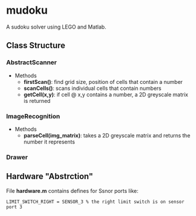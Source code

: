 mudoku
======

A sudoku solver using LEGO and Matlab.

## Class Structure

### AbstractScanner
* Methods
	* **firstScan()**: find grid size, position of cells that contain a number
	* **scanCells()**: scans individual cells that contain numbers
	* **getCell(x,y)**: if cell @ x,y contains a number, a 2D greyscale matrix is returned

### ImageRecognition
* Methods
	* **parseCell(img_matrix)**: takes a 2D greyscale matrix and returns the number it represents

### Drawer

## Hardware "Abstrction"
File **hardware.m** contains defines for Ssnor ports like:

    LIMIT_SWITCH_RIGHT = SENSOR_3 % the right limit switch is on sensor port 3
